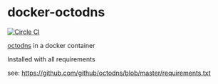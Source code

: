 # docker-octodns
[![Circle CI](https://circleci.com/gh/eyenx/docker-octodns.svg?style=svg)](https://circleci.com/gh/eyenx/docker-octodns)

[octodns](https://github.com/github/octodns) in a docker container

Installed with all requirements

see: https://github.com/github/octodns/blob/master/requirements.txt
